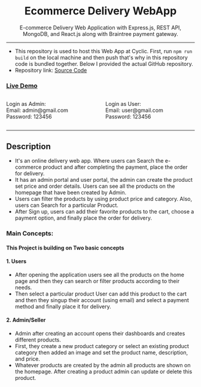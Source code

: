 <div align="center">
  <h1>Ecommerce Delivery WebApp</h1>
    <p>
    E-commerce Delivery Web Application with Express.js, REST API, MongoDB, and React.js along with Braintree payment gateway.
  </p>
</div>

<hr />

- This repository is used to host this Web App at Cyclic. First, run `npm run build` on the local machine and then push that's why in this repository code is bundled together. Below I provided the actual GitHub repository.
- Repository link: <a href= "https://github.com/Shubhashis-Roy/Ecommerce-Delivery-WebApp" > Source Code </a>

<h3> <a href= "https://charming-lime-scallop.cyclic.cloud" >Live Demo</a> </h3>

<div style="display:flex;">
<p>Login as Admin: <br/> Email: admin@gmail.com <br/> Password: 123456 </p>
<p style="margin-left:100px;">Login as User: <br/> Email: user@gmail.com <br/> Password: 123456 </p>
</div>

<hr />

<h2>Description</h2>
<ul>
<li> It's an online delivery web app. Where users can Search the e-commerce product and after completing the payment, place the order for delivery. </li>
<li> It has an admin portal and user portal, the admin can create the product set price and order details. Users can see all the products on the homepage that have been created by Admin. </li>
<li> Users can filter the products by using product price and category. Also, users can Search for a particular Product.</li>
<li> After Sign up, users can add their favorite products to the cart, choose a payment option, and finally place the order for delivery. </li>
</ul>

### Main Concepts:

#### This Project is building on Two basic concepts

#### 1. Users

<ul>                                                              
<li> After opening the application users see all the products on the home page and then they can search or filter products according to their needs. </li>   
<li> Then select a particular product User can add this product to the cart and then they singup their account (using email) and select a payment method and finally place it for delivery. </li> 
</ul>

#### 2. Admin/Seller

<ul>
<li> Admin after creating an account opens their dashboards and creates different products.</li>
<li>  First, they create a new product category or select an existing product category then added an image and set the product name, description, and price. </li>
<li> Whatever products are created by the admin all products are shown on the homepage. After creating a product admin can update or delete this product. </li>
</ul>

